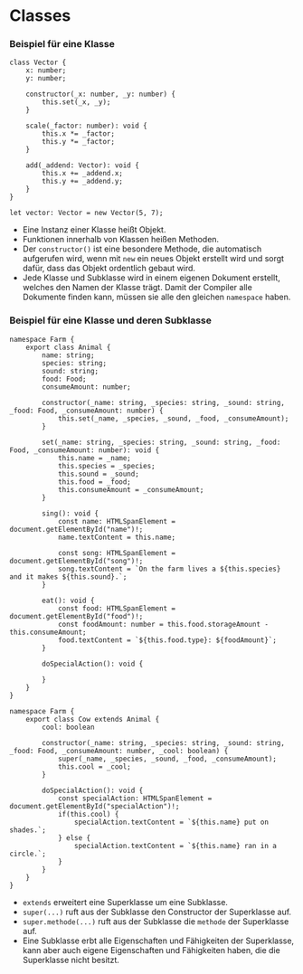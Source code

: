 # Classes

### Beispiel für eine Klasse
```
class Vector {
    x: number;
    y: number;

    constructor(_x: number, _y: number) {
        this.set(_x, _y);
    }

    scale(_factor: number): void {
        this.x *= _factor;
        this.y *= _factor;
    }

    add(_addend: Vector): void {
        this.x += _addend.x;
        this.y += _addend.y;
    }
}

let vector: Vector = new Vector(5, 7);
```

* Eine Instanz einer Klasse heißt Objekt.
* Funktionen innerhalb von Klassen heißen Methoden.
* Der ```constructor()``` ist eine besondere Methode, die automatisch aufgerufen wird, wenn mit ```new``` ein neues Objekt erstellt wird und sorgt dafür, dass das Objekt ordentlich gebaut wird.
* Jede Klasse und Subklasse wird in einem eigenen Dokument erstellt, welches den Namen der Klasse trägt. Damit der Compiler alle Dokumente finden kann, müssen sie alle den gleichen ```namespace``` haben.

### Beispiel für eine Klasse und deren Subklasse
```
namespace Farm {
    export class Animal {
        name: string;
        species: string;
        sound: string;
        food: Food;
        consumeAmount: number;
    
        constructor(_name: string, _species: string, _sound: string, _food: Food, _consumeAmount: number) {
            this.set(_name, _species, _sound, _food, _consumeAmount);
        }
    
        set(_name: string, _species: string, _sound: string, _food: Food, _consumeAmount: number): void {
            this.name = _name;
            this.species = _species;
            this.sound = _sound;
            this.food = _food;
            this.consumeAmount = _consumeAmount;
        }
    
        sing(): void {
            const name: HTMLSpanElement = document.getElementById("name")!;
            name.textContent = this.name;
    
            const song: HTMLSpanElement = document.getElementById("song")!;
            song.textContent = `On the farm lives a ${this.species} and it makes ${this.sound}.`;
        }
    
        eat(): void {
            const food: HTMLSpanElement = document.getElementById("food")!;
            const foodAmount: number = this.food.storageAmount - this.consumeAmount;
            food.textContent = `${this.food.type}: ${foodAmount}`;
        }

        doSpecialAction(): void {

        }
    }
}
```
```
namespace Farm {
    export class Cow extends Animal {
        cool: boolean

        constructor(_name: string, _species: string, _sound: string, _food: Food, _consumeAmount: number, _cool: boolean) {
            super(_name, _species, _sound, _food, _consumeAmount);
            this.cool = _cool;
        }

        doSpecialAction(): void {
            const specialAction: HTMLSpanElement = document.getElementById("specialAction")!;
            if(this.cool) {
                specialAction.textContent = `${this.name} put on shades.`;
            } else {
                specialAction.textContent = `${this.name} ran in a circle.`;
            }
        }
    }
}
```
* ```extends``` erweitert eine Superklasse um eine Subklasse.
* ```super(...)``` ruft aus der Subklasse den Constructor der Superklasse auf.
* ```super.methode(...)``` ruft aus der Subklasse die ```methode``` der Superklasse auf.
* Eine Subklasse erbt alle Eigenschaften und Fähigkeiten der Superklasse, kann aber auch eigene Eigenschaften und Fähigkeiten haben, die die Superklasse nicht besitzt.